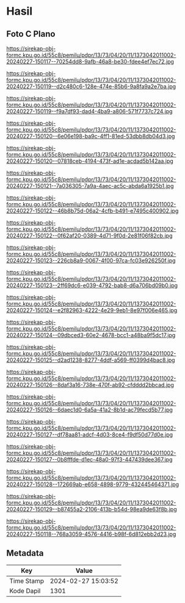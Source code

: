 # Hasil

## Foto C Plano

https://sirekap-obj-formc.kpu.go.id/55c8/pemilu/pdpr/13/73/04/20/11/1373042011002-20240227-150117--70254dd8-9afb-46a8-be30-fdee4ef7ec72.jpg

https://sirekap-obj-formc.kpu.go.id/55c8/pemilu/pdpr/13/73/04/20/11/1373042011002-20240227-150119--d2c480c6-128e-474e-85b6-9a8fa9a2e7ba.jpg

https://sirekap-obj-formc.kpu.go.id/55c8/pemilu/pdpr/13/73/04/20/11/1373042011002-20240227-150119--f9a7df93-dad4-4ba9-a806-571f7737c724.jpg

https://sirekap-obj-formc.kpu.go.id/55c8/pemilu/pdpr/13/73/04/20/11/1373042011002-20240227-150120--6e06e198-ba9c-4ff1-81ed-53dbb8db04d3.jpg

https://sirekap-obj-formc.kpu.go.id/55c8/pemilu/pdpr/13/73/04/20/11/1373042011002-20240227-150120--07818ceb-4194-473f-ad1e-acdad5b142aa.jpg

https://sirekap-obj-formc.kpu.go.id/55c8/pemilu/pdpr/13/73/04/20/11/1373042011002-20240227-150121--7a036305-7a9a-4aec-ac5c-abda6a1925b1.jpg

https://sirekap-obj-formc.kpu.go.id/55c8/pemilu/pdpr/13/73/04/20/11/1373042011002-20240227-150122--46b8b75d-06a2-4cfb-b491-e7495c400902.jpg

https://sirekap-obj-formc.kpu.go.id/55c8/pemilu/pdpr/13/73/04/20/11/1373042011002-20240227-150122--0f62af20-0389-4d71-9f0d-2e81f06f82cb.jpg

https://sirekap-obj-formc.kpu.go.id/55c8/pemilu/pdpr/13/73/04/20/11/1373042011002-20240227-150123--226cb8a9-0067-4f00-97ca-fc03e926250f.jpg

https://sirekap-obj-formc.kpu.go.id/55c8/pemilu/pdpr/13/73/04/20/11/1373042011002-20240227-150123--2ff69dc6-e039-4792-bab8-d6a706bd09b0.jpg

https://sirekap-obj-formc.kpu.go.id/55c8/pemilu/pdpr/13/73/04/20/11/1373042011002-20240227-150124--e2f82963-4222-4e29-9eb1-8e97f006e465.jpg

https://sirekap-obj-formc.kpu.go.id/55c8/pemilu/pdpr/13/73/04/20/11/1373042011002-20240227-150124--09dbced3-60e2-4678-bcc1-a48ba9f5dc17.jpg

https://sirekap-obj-formc.kpu.go.id/55c8/pemilu/pdpr/13/73/04/20/11/1373042011002-20240227-150125--d2ad1238-8277-4ddf-a569-ff0399d4bac8.jpg

https://sirekap-obj-formc.kpu.go.id/55c8/pemilu/pdpr/13/73/04/20/11/1373042011002-20240227-150126--8daf3a16-738e-470f-ab92-cfdddd2bbcad.jpg

https://sirekap-obj-formc.kpu.go.id/55c8/pemilu/pdpr/13/73/04/20/11/1373042011002-20240227-150126--6daec1d0-6a5a-41a2-8b1d-ac79fecd5b77.jpg

https://sirekap-obj-formc.kpu.go.id/55c8/pemilu/pdpr/13/73/04/20/11/1373042011002-20240227-150127--df78aa81-adcf-4d03-8ce4-f9df50d77d0e.jpg

https://sirekap-obj-formc.kpu.go.id/55c8/pemilu/pdpr/13/73/04/20/11/1373042011002-20240227-150127--0b8fffde-d1ec-48a0-97f3-447439dee367.jpg

https://sirekap-obj-formc.kpu.go.id/55c8/pemilu/pdpr/13/73/04/20/11/1373042011002-20240227-150128--172669ab-e658-4898-9779-432445464371.jpg

https://sirekap-obj-formc.kpu.go.id/55c8/pemilu/pdpr/13/73/04/20/11/1373042011002-20240227-150129--b87455a2-2106-413b-b54d-98ea9de63f8b.jpg

https://sirekap-obj-formc.kpu.go.id/55c8/pemilu/pdpr/13/73/04/20/11/1373042011002-20240227-150118--768a3059-4576-4416-b98f-6d812ebb2d23.jpg


## Metadata

| Key        | Value               |
| ---------- | ------------------- |
| Time Stamp | 2024-02-27 15:03:52 |
| Kode Dapil | 1301                |



